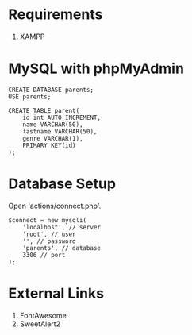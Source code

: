 # Requirements
1. XAMPP

# MySQL with phpMyAdmin
```
CREATE DATABASE parents;
USE parents;

CREATE TABLE parent(
	id int AUTO_INCREMENT,
	name VARCHAR(50),
	lastname VARCHAR(50),
	genre VARCHAR(1),
	PRIMARY KEY(id)
);
```

# Database Setup
Open 'actions/connect.php'.
```
$connect = new mysqli(
	'localhost', // server
	'root', // user
	'', // password
	'parents', // database
	3306 // port
);
```

# External Links
1. FontAwesome
2. SweetAlert2
